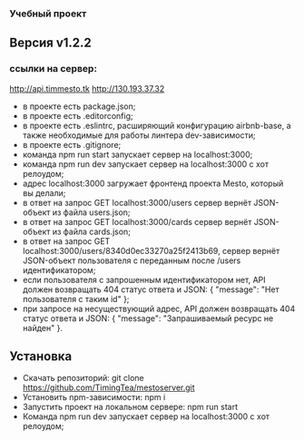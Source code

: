 ### Учебный  проект

## Версия v1.2.2
### ссылки на сервер:
http://api.timmesto.tk
http://130.193.37.32

* в проекте есть package.json;
* в проекте есть .editorconfig;
* в проекте есть .eslintrc, расширяющий конфигурацию airbnb-base, а также необходимые для работы линтера dev-зависимости;
* в проекте есть .gitignore;
* команда npm run start запускает сервер на localhost:3000;
* команда npm run dev запускает сервер на localhost:3000 с хот релоудом;
* адрес localhost:3000 загружает фронтенд проекта Mesto, который вы делали;
* в ответ на запрос GET localhost:3000/users сервер вернёт JSON-объект из файла users.json;
* в ответ на запрос GET localhost:3000/cards сервер вернёт JSON-объект из файла cards.json;
* в ответ на запрос GET localhost:3000/users/8340d0ec33270a25f2413b69, сервер вернёт JSON-объект пользователя с переданным после /users идентификатором;
* если пользователя с запрошенным идентификатором нет, API должен возвращать 404 статус ответа и JSON: { "message": "Нет пользователя с таким id" };
* при запросе на несуществующий адрес, API должен возвращать 404 статус ответа и JSON: { "message": "Запрашиваемый ресурс не найден" }.

## Установка
* Скачать репозиторий: git clone https://github.com/TimingTea/mestoserver.git
* Установить npm-зависимости: npm i
* Запустить проект на локальном сервере: npm run start
* Команда npm run dev запускает сервер на localhost:3000 с хот релоудом;
